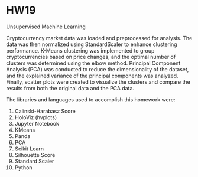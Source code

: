 # HW19
Unsupervised Machine Learning

Cryptocurrency market data was loaded and preprocessed for analysis. The data was then normalized using StandardScaler to enhance clustering performance. K-Means clustering was implemented to group cryptocurrencies based on price changes, and the optimal number of clusters was determined using the elbow method. Principal Component Analysis (PCA) was conducted to reduce the dimensionality of the dataset, and the explained variance of the principal components was analyzed. Finally, scatter plots were created to visualize the clusters and compare the results from both the original data and the PCA data.

The libraries and languages used to accomplish this homework were:

1. Calinski-Harabasz Score
2. HoloViz (hvplots)
3. Jupyter Notebook
4. KMeans
5. Panda
6. PCA
7. Scikit Learn
8. Silhouette Score
9. Standard Scaler
10. Python
